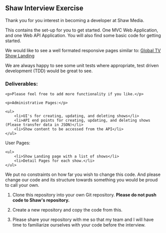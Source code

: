 <h2>Shaw Interview Exercise</h2>

<p>Thank you for you interest in becoming a developer at Shaw Media.</p>

<p>This contains the set-up for you to get started.  One MVC Web Application, and one Web API Application.  You will also find some basic code for getting started.</p>

<p>We would like to see a well formated responsive pages similar to: <a href="http://www.globaltv.com/shows/" target="_blank">Global TV Show Landing</a></p>

<p>We are always happy to see some unit tests where appropriate, test driven development (TDD) would be great to see.</p>

<p>
    <h3>Deliverables:</h3>
    
    <p>Please feel free to add more functionality if you like.</p>
    
    <p>Administrative Pages:</p>
    
    <ul>
        <li>UI's for creating, updating, and deleting shows</li>
        <li>API end points for creating, updating, and deleting shows (Please transfer data in JSON)</li>
        <li>Show content to be accessed from the API</li>
    </ul>

   <p>User Pages:</p>
   
    <ul>
        <li>Show Landing page with a list of shows</li>
        <li>Detail Pages for each show.</li>
    </ul>
</p>

<p>We put no constraints on how far you wish to change this code.  And please change our code and its structure towards something you would be proud to call your own.</p>

1. Clone this repository into your own Git repository.  <b>Please do not push code to Shaw's repository.</b>

2. Create a new repository and copy the code from this. 

3. Please share your repository with me so that my team and I will have time to familiarize ourselves with your code before the interview.
